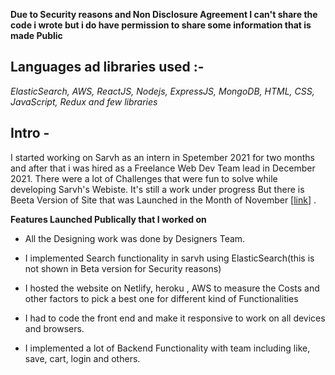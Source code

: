 **Due to Security reasons and Non Disclosure Agreement I can't share the code i wrote but i do have permission to share some information that is made Public**

## Languages ad libraries used :-

*ElasticSearch, AWS, ReactJS, Nodejs, ExpressJS, MongoDB, HTML, CSS, JavaScript, Redux and few libraries*

## Intro - 
    
I started working on Sarvh as an intern in Spetember 2021 for two months and after that i was
hired as a Freelance Web Dev Team lead in December 2021. There were a lot of Challenges that were fun
to solve while developing Sarvh's Webiste. It's still a work under progress But there is Beeta Version of
Site that was Launched in the Month of November [[link](https://sarvh.herokuapp.com)] . 

**Features Launched Publically that I worked on**

- All the Designing work was done by Designers Team.

- I implemented Search functionality in sarvh using ElasticSearch(this is not shown in Beta version for Security reasons)

- I hosted the website on Netlify, heroku , AWS to measure the Costs and other factors to pick a best one 
for different kind of Functionalities

- I had to code the front end and make it responsive to work on all devices and browsers.

- I implemented a lot of Backend Functionality with team including like, save, cart, login and others.

